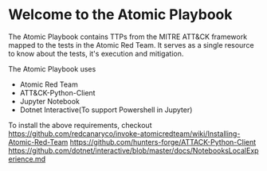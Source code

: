 Welcome to the Atomic Playbook
============================

The Atomic Playbook contains TTPs from the MITRE ATT&CK framework mapped to the tests in the Atomic Red Team. It serves as a single resource to know about the tests, it's execution and mitigation. 


The Atomic Playbook uses 
- Atomic Red Team
- ATT&CK-Python-Client
- Jupyter Notebook
- Dotnet Interactive(To support Powershell in Jupyter)

To install the above requirements, checkout
https://github.com/redcanaryco/invoke-atomicredteam/wiki/Installing-Atomic-Red-Team
https://github.com/hunters-forge/ATTACK-Python-Client
https://github.com/dotnet/interactive/blob/master/docs/NotebooksLocalExperience.md